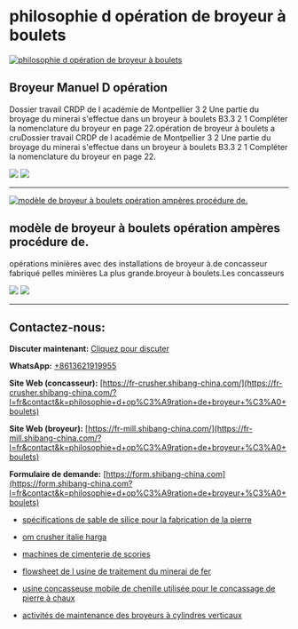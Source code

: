 # philosophie d opération de broyeur à boulets

<a href="https://swt.shibang-china.com/?l=fr&img&k=philosophie+d+op%C3%A9ration+de+broyeur+%C3%A0+boulets" target="_blank">![philosophie d opération de broyeur à boulets](http://static.shibang-china.com/all-800x300/375.jpg)</a>

## Broyeur Manuel D opération
Dossier travail CRDP de l académie de Montpellier 3 2 Une partie du broyage du minerai s'effectue dans un broyeur à boulets B3.3 2 1 Compléter la nomenclature du broyeur en page 22.opération de broyeur à boulets a cruDossier travail CRDP de l académie de Montpellier 3 2 Une partie du broyage du minerai s'effectue dans un broyeur à boulets B3.3 2 1 Compléter la nomenclature du broyeur en page 22.


<a href="https://whatsapp.shibangsoft.com/WhatsApp.php" target="_blank" title="WhatsApp">![](http://static.shibang-china.com/icon/whatsapp.png)</a> <a href="https://swt.shibang-china.com/?l=fr&icon&k=philosophie+d+op%C3%A9ration+de+broyeur+%C3%A0+boulets" target="_blank">![](http://static.shibang-china.com/icon/chat-fr.png)</a>

---

<a href="https://swt.shibang-china.com/?l=fr&img&k=philosophie+d+op%C3%A9ration+de+broyeur+%C3%A0+boulets" target="_blank">![modèle de broyeur à boulets opération ampères procédure de.](http://static.shibang-china.com/all-800x300/382.jpg)</a>

## modèle de broyeur à boulets opération ampères procédure de.
opérations minières avec des installations de broyeur à.de concasseur fabriqué pelles minières La plus grande.broyeur à boulets.Les concasseurs

<a href="https://whatsapp.shibangsoft.com/WhatsApp.php" target="_blank" title="WhatsApp">![](http://static.shibang-china.com/icon/whatsapp.png)</a> <a href="https://swt.shibang-china.com/?l=fr&icon&k=philosophie+d+op%C3%A9ration+de+broyeur+%C3%A0+boulets" target="_blank">![](http://static.shibang-china.com/icon/chat-fr.png)</a>

---
## Contactez-nous:

**Discuter maintenant:** [Cliquez pour discuter](https://swt.shibang-china.com?l=fr&contact&k=philosophie+d+op%C3%A9ration+de+broyeur+%C3%A0+boulets)

**WhatsApp:**  [+8613621919955](https://whatsapp.shibangsoft.com/WhatsApp.php)

**Site Web (concasseur):** [https://fr-crusher.shibang-china.com/](https://fr-crusher.shibang-china.com/?l=fr&contact&k=philosophie+d+op%C3%A9ration+de+broyeur+%C3%A0+boulets)

**Site Web (broyeur):** [https://fr-mill.shibang-china.com/](https://fr-mill.shibang-china.com/?l=fr&contact&k=philosophie+d+op%C3%A9ration+de+broyeur+%C3%A0+boulets)

**Formulaire de demande:** [https://form.shibang-china.com](https://form.shibang-china.com?l=fr&contact&k=philosophie+d+op%C3%A9ration+de+broyeur+%C3%A0+boulets)

* [spécifications de sable de silice pour la fabrication de la pierre](../9/sp%C3%A9cifications%20de%20sable%20de%20silice%20pour%20la%20fabrication%20de%20la%20pierre.md)

* [om crusher italie harga](../9/om%20crusher%20italie%20harga.md)

* [machines de cimenterie de scories](../10/machines%20de%20cimenterie%20de%20scories.md)

* [flowsheet de l usine de traitement du minerai de fer](../1/flowsheet%20de%20l%20usine%20de%20traitement%20du%20minerai%20de%20fer.md)

* [usine concasseuse mobile de chenille utilisée pour le concassage de pierre à chaux](../1/usine%20concasseuse%20mobile%20de%20chenille%20utilis%C3%A9e%20pour%20le%20concassage%20de%20pierre%20%C3%A0%20chaux.md)

* [activités de maintenance des broyeurs à cylindres verticaux](../4/activit%C3%A9s%20de%20maintenance%20des%20broyeurs%20%C3%A0%20cylindres%20verticaux.md)